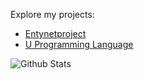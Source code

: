 Explore my projects:

- [Entynetproject](https://github.com/entynetproject)
- [U Programming Language](https://github.com/uproglang)

![Github Stats](https://github-readme-stats.vercel.app/api?username=enty8080)
